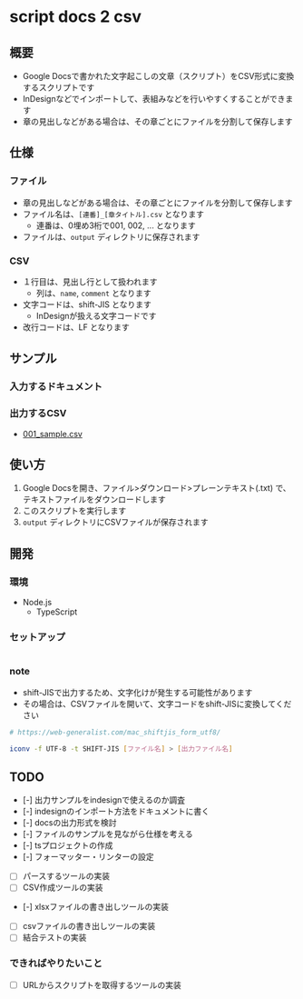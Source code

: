# script docs 2 csv
## 概要
- Google Docsで書かれた文字起こしの文章（スクリプト）をCSV形式に変換するスクリプトです
- InDesignなどでインポートして、表組みなどを行いやすくすることができます
- 章の見出しなどがある場合は、その章ごとにファイルを分割して保存します

## 仕様
### ファイル
- 章の見出しなどがある場合は、その章ごとにファイルを分割して保存します
- ファイル名は、`[連番]_[章タイトル].csv` となります
  - 連番は、0埋め3桁で001, 002, ... となります
- ファイルは、`output` ディレクトリに保存されます

### CSV
- １行目は、見出し行として扱われます
  - 列は、`name`, `comment` となります
- 文字コードは、shift-JIS となります
  - InDesignが扱える文字コードです
- 改行コードは、LF となります

## サンプル
### 入力するドキュメント

### 出力するCSV
- [001_sample.csv](./samples/output/001_sample.csv)

## 使い方
1. Google Docsを開き、ファイル>ダウンロード>プレーンテキスト(.txt) で、テキストファイルをダウンロードします
2. このスクリプトを実行します
3. `output` ディレクトリにCSVファイルが保存されます

## 開発
### 環境
- Node.js
  - TypeScript

### セットアップ
```bash
```

### note
- shift-JISで出力するため、文字化けが発生する可能性があります
- その場合は、CSVファイルを開いて、文字コードをshift-JISに変換してください
```bash
# https://web-generalist.com/mac_shiftjis_form_utf8/

iconv -f UTF-8 -t SHIFT-JIS [ファイル名] > [出力ファイル名]
```


## TODO
- [-] 出力サンプルをindesignで使えるのか調査
- [-] indesignのインポート方法をドキュメントに書く
- [-] docsの出力形式を検討
- [-] ファイルのサンプルを見ながら仕様を考える
- [-] tsプロジェクトの作成
- [-] フォーマッター・リンターの設定
- [ ] パースするツールの実装
- [ ] CSV作成ツールの実装
- [-] xlsxファイルの書き出しツールの実装
- [ ] csvファイルの書き出しツールの実装
- [ ] 結合テストの実装

### できればやりたいこと
- [ ] URLからスクリプトを取得するツールの実装